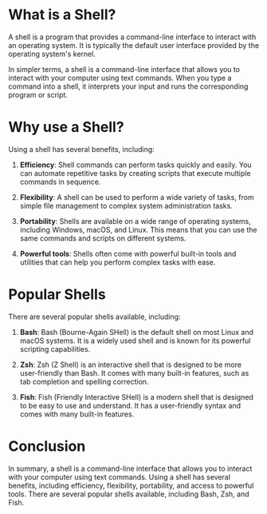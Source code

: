 What is a Shell?
================

A shell is a program that provides a command-line interface to interact with an operating system. It is typically the default user interface provided by the operating system's kernel.

In simpler terms, a shell is a command-line interface that allows you to interact with your computer using text commands. When you type a command into a shell, it interprets your input and runs the corresponding program or script.

Why use a Shell?
================

Using a shell has several benefits, including:

1.  **Efficiency**: Shell commands can perform tasks quickly and easily. You can automate repetitive tasks by creating scripts that execute multiple commands in sequence.

2.  **Flexibility**: A shell can be used to perform a wide variety of tasks, from simple file management to complex system administration tasks.

3.  **Portability**: Shells are available on a wide range of operating systems, including Windows, macOS, and Linux. This means that you can use the same commands and scripts on different systems.

4.  **Powerful tools**: Shells often come with powerful built-in tools and utilities that can help you perform complex tasks with ease.

Popular Shells
==============

There are several popular shells available, including:

1.  **Bash**: Bash (Bourne-Again SHell) is the default shell on most Linux and macOS systems. It is a widely used shell and is known for its powerful scripting capabilities.

2.  **Zsh**: Zsh (Z Shell) is an interactive shell that is designed to be more user-friendly than Bash. It comes with many built-in features, such as tab completion and spelling correction.

3.  **Fish**: Fish (Friendly Interactive SHell) is a modern shell that is designed to be easy to use and understand. It has a user-friendly syntax and comes with many built-in features.

Conclusion
==========

In summary, a shell is a command-line interface that allows you to interact with your computer using text commands. Using a shell has several benefits, including efficiency, flexibility, portability, and access to powerful tools. There are several popular shells available, including Bash, Zsh, and Fish.
